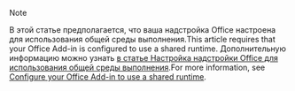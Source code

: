 > [!NOTE]
> <span data-ttu-id="8a8cc-101">В этой статье предполагается, что ваша надстройка Office настроена для использования общей среды выполнения.</span><span class="sxs-lookup"><span data-stu-id="8a8cc-101">This article requires that your Office Add-in is configured to use a shared runtime.</span></span> <span data-ttu-id="8a8cc-102">Дополнительную информацию можно узнать [в статье Настройка надстройки Office для использования общей среды выполнения](../excel/configure-your-add-in-to-use-a-shared-runtime.md).</span><span class="sxs-lookup"><span data-stu-id="8a8cc-102">For more information, see [Configure your Office Add-in to use a shared runtime](../excel/configure-your-add-in-to-use-a-shared-runtime.md).</span></span>